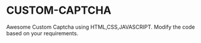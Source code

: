 # CUSTOM-CAPTCHA
Awesome Custom Captcha using HTML,CSS,JAVASCRIPT. Modify the code based on your requirements.
